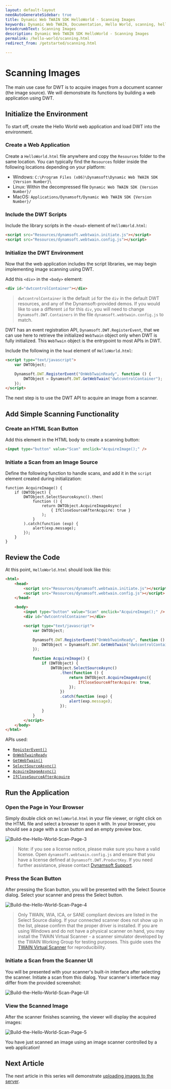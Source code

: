 ```yaml
---
layout: default-layout
needAutoGenerateSidebar: true
title: Dynamic Web TWAIN SDK HelloWorld - Scanning Images
keywords: Dynamic Web TWAIN, Documentation, Hello World, scanning, helloworld
breadcrumbText: Scanning Images
description: Dynamic Web TWAIN SDK HelloWorld - Scanning Images
permalink: /hello-world/scanning.html
redirect_from: /getstarted/scanning.html

---
```


# Scanning Images

The main use case for DWT is to acquire images from a document scanner (the image source). We will demonstrate its functions by building a web application using DWT.

## Initialize the Environment

To start off, create the Hello World web application and load DWT into the environment.

### Create a Web Application

Create a `HelloWorld.html` file anywhere and copy the `Resources` folder to the same location. You can typically find the `Resources` folder inside the following locations depending on your platform:

- Windows: `C:\Program Files (x86)\Dynamsoft\Dynamic Web TWAIN SDK {Version Number}\`
- Linux: Within the decompressed file `Dynamic Web TWAIN SDK {Version Number}/`
- MacOS: `Applications/Dynamsoft/Dynamic Web TWAIN SDK {Version Number}/`

### Include the DWT Scripts

Include the library scripts in the `<head>` element of `HelloWorld.html`:

```html
<script src="Resources/dynamsoft.webtwain.initiate.js"></script>
<script src="Resources/dynamsoft.webtwain.config.js"></script>
```

### Initialize the DWT Environment

Now that the web application includes the script libraries, we may begin implementing image scanning using DWT.

Add this `<div>` in the `<body>` element:

```html
<div id="dwtcontrolContainer"></div>
```

> `dwtcontrolContainer` is the default `id` for the `div` in the default DWT resources, and any of the Dynamsoft-provided demos. If you would like to use a different `id` for this `div`, you will need to change `Dynamsoft.DWT.Containers` in the file `dynamsoft.webtwain.config.js` to match.

DWT has an event registration API, `Dynamsoft.DWT.RegisterEvent`, that we can use here to retrieve the initialized `WebTwain` object only when DWT is fully initialized. This `WebTwain` object is the entrypoint to most APIs in DWT.

Include the following in the `head` element of `HelloWorld.html`:

```html
<script type="text/javascript">
    var DWTObject;

    Dynamsoft.DWT.RegisterEvent("OnWebTwainReady", function () {
        DWTObject = Dynamsoft.DWT.GetWebTwain("dwtcontrolContainer");
    });
</script>
```

The next step is to use the DWT API to acquire an image from a scanner.

## Add Simple Scanning Functionality

### Create an HTML Scan Button

Add this element in the HTML body to create a scanning button:

```html
<input type="button" value="Scan" onclick="AcquireImage();" />
```

### Initiate a Scan from an Image Source

Define the following function to handle scans, and add it in the `script` element created during initialization:

```JS
function AcquireImage() {
    if (DWTObject) {
        DWTObject.SelectSourceAsync().then(
            function () {
                return DWTObject.AcquireImageAsync(
                    { IfCloseSourceAfterAcquire: true }
                );
            }
        ).catch(function (exp) {
            alert(exp.message);
        });
    }
}
```

## Review the Code

At this point, `HelloWorld.html` should look like this:

```html
<html>
    <head>
        <script src="Resources/dynamsoft.webtwain.initiate.js"></script>
        <script src="Resources/dynamsoft.webtwain.config.js"></script>
    </head>

    <body>
        <input type="button" value="Scan" onclick="AcquireImage();" />
        <div id="dwtcontrolContainer"></div>

        <script type="text/javascript">
            var DWTObject;

            Dynamsoft.DWT.RegisterEvent("OnWebTwainReady", function () {
                DWTObject = Dynamsoft.DWT.GetWebTwain("dwtcontrolContainer");
            });

            function AcquireImage() {
                if (DWTObject) {
                    DWTObject.SelectSourceAsync()
                        .then(function () {
                            return DWTObject.AcquireImageAsync({
                                IfCloseSourceAfterAcquire: true,
                            });
                        })
                        .catch(function (exp) {
                            alert(exp.message);
                        });
                }
            }
        </script>
    </body>
</html>
```

APIs used:

- [`RegisterEvent()`]({{site.api}}Dynamsoft_WebTwainEnv.html#registerevent)
- [`OnWebTwainReady`]({{site.api}}Dynamsoft_WebTwainEnv.html#onwebtwainready)
- [`GetWebTwain()`]({{site.api}}Dynamsoft_WebTwainEnv.html#getwebtwain)
- [`SelectSourceAsync()`]({{site.api}}WebTwain_Acquire.html#selectsourceasync)
- [`AcquireImageAsync()`]({{site.api}}WebTwain_Acquire.html#acquireimageasync)
- [`IfCloseSourceAfterAcquire`]({{site.api}}Device.html#deviceobjectacquireimage)

## Run the Application

### Open the Page in Your Browser

Simply double click on `HelloWorld.html` in your file viewer, or right click on the HTML file and select a browser to open it with. In your browser, you should see a page with a scan button and an empty preview box.

![Build-the-Hello-World-Scan-Page-3]({{site.assets}}imgs/Build-the-Hello-World-Scan-Page-3.png)

> Note: if you see a license notice, please make sure you have a valid license. Open `dynamsoft.webtwain.config.js` and ensure that you have a license defined at `Dynamsoft.DWT.ProductKey`. If you need further assistance, please contact [Dynamsoft Support](https://www.dynamsoft.com/web-twain/docs/about/getsupport.html).

### Press the Scan Button

After pressing the Scan button, you will be presented with the Select Source dialog. Select your scanner and press the Select button.

![Build-the-Hello-World-Scan-Page-4]({{site.assets}}imgs/Build-the-Hello-World-Scan-Page-4.png)

> Only TWAIN, WIA, ICA, or SANE compliant devices are listed in the Select Source dialog. If your connected scanner does not show up in the list, please confirm that the proper driver is installed. If you are using Windows and do not have a physical scanner on hand, you may install the TWAIN Virtual Scanner - a scanner simulator developed by the TWAIN Working Group for testing purposes. This guide uses the [TWAIN Virtual Scanner]({{site.faq}}download-virtual-scanner-for-testing.html) for reproducibility.

### Initiate a Scan from the Scanner UI

You will be presented with your scanner's built-in interface after selecting the scanner. Initiate a scan from this dialog. Your scanner's interface may differ from the provided screenshot:

![Build-the-Hello-World-Scan-Page-UI]({{site.assets}}imgs/Build-the-Hello-World-Scan-Page-UI.png)

### View the Scanned Image

After the scanner finishes scanning, the viewer will display the acquired images:

![Build-the-Hello-World-Scan-Page-5]({{site.assets}}imgs/Build-the-Hello-World-Scan-Page-5.png)

You have just scanned an image using an image scanner controlled by a web application!

## Next Article

The next article in this series will demonstrate [uploading images to the server]({{site.hello-world}}uploading.html).
